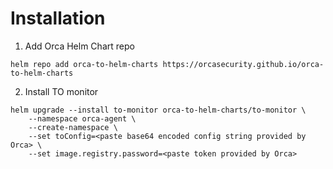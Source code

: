 # Installation

1. Add Orca Helm Chart repo
```
helm repo add orca-to-helm-charts https://orcasecurity.github.io/orca-to-helm-charts
```

2. Install TO monitor
```
helm upgrade --install to-monitor orca-to-helm-charts/to-monitor \
    --namespace orca-agent \
    --create-namespace \
    --set toConfig=<paste base64 encoded config string provided by Orca> \
    --set image.registry.password=<paste token provided by Orca>
```
